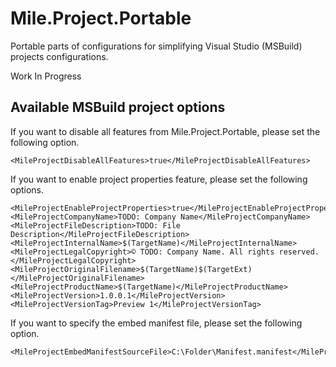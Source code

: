 ﻿# Mile.Project.Portable

Portable parts of configurations for simplifying Visual Studio (MSBuild)
projects configurations.

Work In Progress

## Available MSBuild project options

If you want to disable all features from Mile.Project.Portable, please set the
following option.

```
<MileProjectDisableAllFeatures>true</MileProjectDisableAllFeatures>
```

If you want to enable project properties feature, please set the following
options.

```
<MileProjectEnableProjectProperties>true</MileProjectEnableProjectProperties>
<MileProjectCompanyName>TODO: Company Name</MileProjectCompanyName>
<MileProjectFileDescription>TODO: File Description</MileProjectFileDescription>
<MileProjectInternalName>$(TargetName)</MileProjectInternalName>
<MileProjectLegalCopyright>© TODO: Company Name. All rights reserved.</MileProjectLegalCopyright>
<MileProjectOriginalFilename>$(TargetName)$(TargetExt)</MileProjectOriginalFilename>
<MileProjectProductName>$(TargetName)</MileProjectProductName>
<MileProjectVersion>1.0.0.1</MileProjectVersion>
<MileProjectVersionTag>Preview 1</MileProjectVersionTag>
```

If you want to specify the embed manifest file, please set the following option.

```
<MileProjectEmbedManifestSourceFile>C:\Folder\Manifest.manifest</MileProjectEmbedManifestSourceFile>
```
